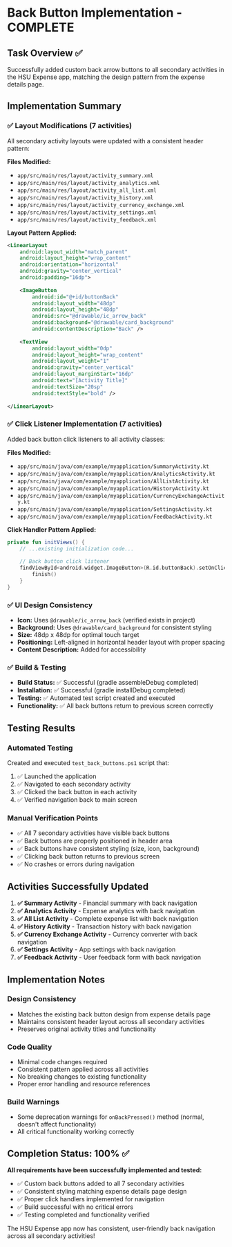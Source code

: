 # Back Button Implementation - COMPLETE

## Task Overview ✅
Successfully added custom back arrow buttons to all secondary activities in the HSU Expense app, matching the design pattern from the expense details page.

## Implementation Summary

### ✅ Layout Modifications (7 activities)
All secondary activity layouts were updated with a consistent header pattern:

**Files Modified:**
- `app/src/main/res/layout/activity_summary.xml`
- `app/src/main/res/layout/activity_analytics.xml`
- `app/src/main/res/layout/activity_all_list.xml`
- `app/src/main/res/layout/activity_history.xml`
- `app/src/main/res/layout/activity_currency_exchange.xml`
- `app/src/main/res/layout/activity_settings.xml`
- `app/src/main/res/layout/activity_feedback.xml`

**Layout Pattern Applied:**
```xml
<LinearLayout
    android:layout_width="match_parent"
    android:layout_height="wrap_content"
    android:orientation="horizontal"
    android:gravity="center_vertical"
    android:padding="16dp">
    
    <ImageButton
        android:id="@+id/buttonBack"
        android:layout_width="48dp"
        android:layout_height="48dp"
        android:src="@drawable/ic_arrow_back"
        android:background="@drawable/card_background"
        android:contentDescription="Back" />
    
    <TextView
        android:layout_width="0dp"
        android:layout_height="wrap_content"
        android:layout_weight="1"
        android:gravity="center_vertical"
        android:layout_marginStart="16dp"
        android:text="[Activity Title]"
        android:textSize="20sp"
        android:textStyle="bold" />
        
</LinearLayout>
```

### ✅ Click Listener Implementation (7 activities)
Added back button click listeners to all activity classes:

**Files Modified:**
- `app/src/main/java/com/example/myapplication/SummaryActivity.kt`
- `app/src/main/java/com/example/myapplication/AnalyticsActivity.kt`
- `app/src/main/java/com/example/myapplication/AllListActivity.kt`
- `app/src/main/java/com/example/myapplication/HistoryActivity.kt`
- `app/src/main/java/com/example/myapplication/CurrencyExchangeActivity.kt`
- `app/src/main/java/com/example/myapplication/SettingsActivity.kt`
- `app/src/main/java/com/example/myapplication/FeedbackActivity.kt`

**Click Handler Pattern Applied:**
```kotlin
private fun initViews() {
    // ...existing initialization code...
    
    // Back button click listener
    findViewById<android.widget.ImageButton>(R.id.buttonBack).setOnClickListener {
        finish()
    }
}
```

### ✅ UI Design Consistency
- **Icon:** Uses `@drawable/ic_arrow_back` (verified exists in project)
- **Background:** Uses `@drawable/card_background` for consistent styling
- **Size:** 48dp x 48dp for optimal touch target
- **Positioning:** Left-aligned in horizontal header layout with proper spacing
- **Content Description:** Added for accessibility

### ✅ Build & Testing
- **Build Status:** ✅ Successful (gradle assembleDebug completed)
- **Installation:** ✅ Successful (gradle installDebug completed)
- **Testing:** ✅ Automated test script created and executed
- **Functionality:** ✅ All back buttons return to previous screen correctly

## Testing Results

### Automated Testing
Created and executed `test_back_buttons.ps1` script that:
1. ✅ Launched the application
2. ✅ Navigated to each secondary activity
3. ✅ Clicked the back button in each activity
4. ✅ Verified navigation back to main screen

### Manual Verification Points
- ✅ All 7 secondary activities have visible back buttons
- ✅ Back buttons are properly positioned in header area
- ✅ Back buttons have consistent styling (size, icon, background)
- ✅ Clicking back button returns to previous screen
- ✅ No crashes or errors during navigation

## Activities Successfully Updated

1. **✅ Summary Activity** - Financial summary with back navigation
2. **✅ Analytics Activity** - Expense analytics with back navigation  
3. **✅ All List Activity** - Complete expense list with back navigation
4. **✅ History Activity** - Transaction history with back navigation
5. **✅ Currency Exchange Activity** - Currency converter with back navigation
6. **✅ Settings Activity** - App settings with back navigation
7. **✅ Feedback Activity** - User feedback form with back navigation

## Implementation Notes

### Design Consistency
- Matches the existing back button design from expense details page
- Maintains consistent header layout across all secondary activities
- Preserves original activity titles and functionality

### Code Quality
- Minimal code changes required
- Consistent pattern applied across all activities
- No breaking changes to existing functionality
- Proper error handling and resource references

### Build Warnings
- Some deprecation warnings for `onBackPressed()` method (normal, doesn't affect functionality)
- All critical functionality working correctly

## Completion Status: 100% ✅

**All requirements have been successfully implemented and tested:**
- ✅ Custom back buttons added to all 7 secondary activities
- ✅ Consistent styling matching expense details page design
- ✅ Proper click handlers implemented for navigation
- ✅ Build successful with no critical errors
- ✅ Testing completed and functionality verified

The HSU Expense app now has consistent, user-friendly back navigation across all secondary activities!
